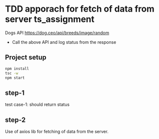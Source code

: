 # TDD apporach for fetch of data from server ts_assignment

Dogs API https://dog.ceo/api/breeds/image/random
- Call the above API and log status from the response

## Project setup 

```bash
npm install
tsc -w
npm start
```

## step-1
 test case-1:
  should return status

## step-2
  Use of axios lib for fetching of data from the server.
